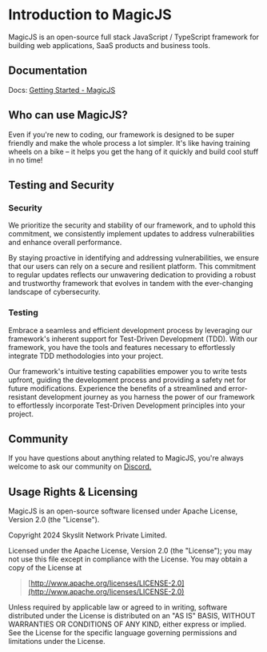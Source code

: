 # Introduction to MagicJS

MagicJS is an open-source full stack JavaScript / TypeScript framework for building web applications, SaaS products and business tools.

## Documentation

Docs: [Getting Started - MagicJS](https://docs.magicjs.dev/)

## Who can use MagicJS?

Even if you're new to coding, our framework is designed to be super friendly and make the whole process a lot simpler. It's like having training wheels on a bike – it helps you get the hang of it quickly and build cool stuff in no time!

## Testing and Security

### Security

We prioritize the security and stability of our framework, and to uphold this commitment, we consistently implement updates to address vulnerabilities and enhance overall performance.

By staying proactive in identifying and addressing vulnerabilities, we ensure that our users can rely on a secure and resilient platform. This commitment to regular updates reflects our unwavering dedication to providing a robust and trustworthy framework that evolves in tandem with the ever-changing landscape of cybersecurity.

### Testing

Embrace a seamless and efficient development process by leveraging our framework's inherent support for Test-Driven Development (TDD). With our framework, you have the tools and features necessary to effortlessly integrate TDD methodologies into your project.

Our framework's intuitive testing capabilities empower you to write tests upfront, guiding the development process and providing a safety net for future modifications. Experience the benefits of a streamlined and error-resistant development journey as you harness the power of our framework to effortlessly incorporate Test-Driven Development principles into your project.

## Community

If you have questions about anything related to MagicJS, you're always welcome to ask our community on [Discord.](https://discord.gg/XU7a9b9qr4)

## Usage Rights & Licensing

MagicJS is an open-source software licensed under Apache License, Version 2.0 (the "License").

Copyright 2024 Skyslit Network Private Limited.

Licensed under the Apache License, Version 2.0 (the "License"); you may not use this file except in compliance with the License. You may obtain a copy of the License at

> [http://www.apache.org/licenses/LICENSE-2.0](http://www.apache.org/licenses/LICENSE-2.0)

Unless required by applicable law or agreed to in writing, software distributed under the License is distributed on an "AS IS" BASIS, WITHOUT WARRANTIES OR CONDITIONS OF ANY KIND, either express or implied. See the License for the specific language governing permissions and limitations under the License.